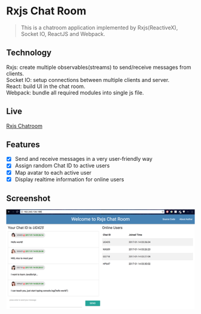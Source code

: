 # Rxjs Chat Room
> This is a chatroom application implemented by Rxjs(ReactiveX), Socket IO, ReactJS and Webpack.

## Technology
Rxjs: create multiple observables(streams) to send/receive messages from clients.  
Socket IO: setup connections between multiple clients and server.  
React: build UI in the chat room.  
Webpack: bundle all required modules into single js file.    

## Live
[Rxjs Chatroom](http://162.243.134.189/)  

## Features
- [x] Send and receive messages in a very user-friendly way  
- [x] Assign random Chat ID to active users  
- [x] Map avatar to each active user  
- [x] Display realtime information for online users  

## Screenshot
![alt tag](https://raw.githubusercontent.com/xinyzhang9/rxjs_chatroom/master/screen.png)
